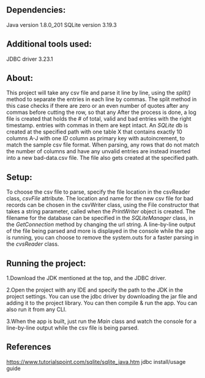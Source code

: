 ## Dependencies:
Java version 1.8.0_201
SQLite version 3.19.3

## Additional tools used:
JDBC driver 3.23.1

## About:

This project will take any csv file and parse it line by line, using the *split()* method to separate the entries in each line by commas. 
The split method in this case checks if there are zero or an even number of quotes after any commas before cutting the row, so that any
After the process is done, a log file is created that holds the # of total, valid and bad entries with the right timestamp.
entries with commas in them are kept intact. An *SQLite* db is created at the specified path with one table X that contains exactly 10 columns A-J with one *ID* column as primary key with autoincrement, to match the sample csv file format. When parsing, any rows that do not match the number of columns and have any unvalid entries are instead inserted into a new bad-data.csv file. The file also gets created at the specified path. 

## Setup:

To choose the csv file to parse, specify the file location in the csvReader class, *csvFile* attribute. 
The location and name for the new csv file for bad records can be chosen in the csvWriter class, using the File constructor that takes a string parameter, called when the *PrintWriter* object is created. 
The filename for the database can be specified in the *SQLiteManager* class, in the *GetConnection* method by changing the url string.
A line-by-line output of the file being parsed and more is displayed in the console while the app is running, you can choose to remove the system.outs for a faster parsing in the *cvsReader* class.

## Running the project:

1.Download the JDK mentioned at the top, and the JDBC driver.

2.Open the project with any IDE and specify the path to the JDK in the project settings. You can use the jdbc driver by downloading the jar file and adding it to the project library. You can then compile & run the app. You can also run it from any CLI.

3.When the app is built, just run the *Main* class and watch the console for a line-by-line output while the csv file is being parsed.

## References 
https://www.tutorialspoint.com/sqlite/sqlite_java.htm jdbc install/usage guide

